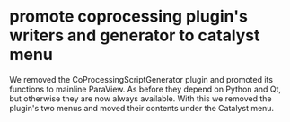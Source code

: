 # promote coprocessing plugin's writers and generator to catalyst menu

We removed the CoProcessingScriptGenerator plugin and promoted
its functions to mainline ParaView. As before they depend on
Python and Qt, but otherwise they are now always available.
With this we removed the plugin's two menus and moved their
contents under the Catalyst menu.
